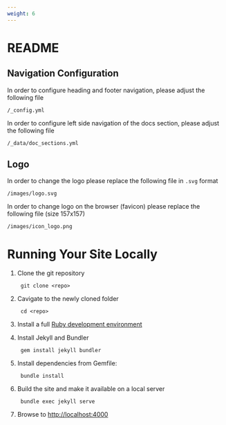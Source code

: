 ```yaml
---
weight: 6
---
```

# README

## Navigation Configuration

In order to configure heading and footer navigation, please adjust the following file

```
/_config.yml
```

In order to configure left side navigation of the docs section, please adjust the following file

```
/_data/doc_sections.yml
```

## Logo

In order to change the logo please replace the following file in `.svg` format

```
/images/logo.svg
```

In order to change logo on the browser (favicon) please replace the following file (size 157x157)

```
/images/icon_logo.png
```

# Running Your Site Locally

1. Clone the git repository

        git clone <repo>

1. Cavigate to the newly cloned folder

        cd <repo>

1. Install a full [Ruby development environment](https://jekyllrb.com/docs/installation/)

1. Install Jekyll and Bundler

        gem install jekyll bundler

1. Install dependencies from Gemfile:

        bundle install

1. Build the site and make it available on a local server

        bundle exec jekyll serve

1. Browse to [http://localhost:4000](http://localhost:4000)
